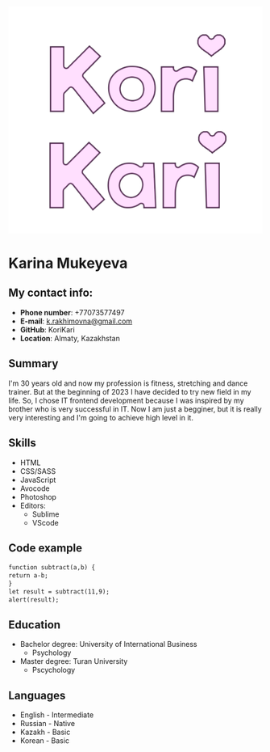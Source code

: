 ![image-alt](https://github.com/KoriKari/rsschool-cv/blob/gh-pages/Ava%20White.png)
# Karina Mukeyeva
## My contact info:
* **Phone number**: +77073577497
* **E-mail**: k.rakhimovna@gmail.com
* **GitHub**: KoriKari
* **Location**: Almaty, Kazakhstan
## Summary
I'm 30 years old and now my profession is fitness, stretching and dance trainer. But at the beginning of 2023 I have decided to try new field in my life. So, I chose IT frontend development because I was inspired by my brother who is very successful in IT. Now I am just a begginer, but it is really very interesting and I'm going to achieve high level in it.
## Skills
* HTML
* CSS/SASS
* JavaScript
* Avocode
* Photoshop
* Editors:
  + Sublime
  + VScode
## Code example
```
function subtract(a,b) {
return a-b;
}
let result = subtract(11,9);
alert(result);
```
## Education
* Bachelor degree: University of International Business
  + Psychology
* Master degree: Turan University
  + Pscychology
## Languages
  * English - Intermediate
  * Russian - Native
  * Kazakh - Basic
  * Korean - Basic
